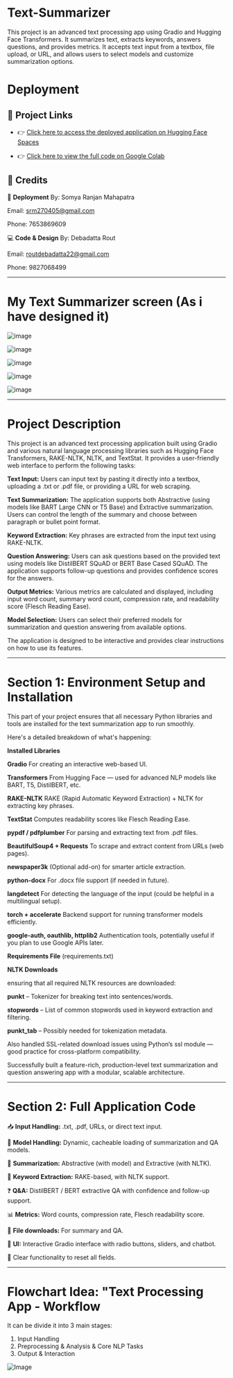 # Text-Summarizer
This project is an advanced text processing app using Gradio and Hugging Face Transformers. It summarizes text, extracts keywords, answers questions, and provides metrics. It accepts text input from a textbox, file upload, or URL, and allows users to select models and customize summarization options.

# Deployment

## 🔗 Project Links

- 👉 [Click here to access the deployed application on Hugging Face Spaces](https://huggingface.co/spaces/somya-27-04-03/Text-Summarizer-Project)

- 👉 [Click here to view the full code on Google Colab](https://colab.research.google.com/drive/1spdf4YuYqWIuOyNE-cgz4OodrLF9lO9C?usp=sharing)

👥 Credits
-------------
🎯 **Deployment**
By: Somya Ranjan Mahapatra

Email: srm270405@gmail.com

Phone: 7653869609

💻 **Code & Design**
By: Debadatta Rout

Email: routdebadatta22@gmail.com

Phone: 9827068499

------

# My Text Summarizer screen (As i have designed it)

![image](https://github.com/user-attachments/assets/282414ab-2f91-455c-a247-36e48a2400c8)

![image](https://github.com/user-attachments/assets/856ff83a-3dc7-4590-bbc6-f580c2c4116b)

![image](https://github.com/user-attachments/assets/b97845ff-ac72-484f-a249-e63771d3c992)

![image](https://github.com/user-attachments/assets/77677f2b-dbe5-4ca8-87e6-975fa25ef3c5)

![image](https://github.com/user-attachments/assets/031c7b5c-8aad-4c3c-b1d3-6d03451b3519)

-----------------------------


# Project Description
This project is an advanced text processing application built using Gradio and various natural language processing libraries such as Hugging Face Transformers, RAKE-NLTK, NLTK, and TextStat. It provides a user-friendly web interface to perform the following tasks:

**Text Input:** Users can input text by pasting it directly into a textbox, uploading a .txt or .pdf file, or providing a URL for web scraping.

**Text Summarization:** The application supports both Abstractive (using models like BART Large CNN or T5 Base) and Extractive summarization. Users can control the length of the summary and choose between paragraph or bullet point format.

**Keyword Extraction:** Key phrases are extracted from the input text using RAKE-NLTK.

**Question Answering:** Users can ask questions based on the provided text using models like DistilBERT SQuAD or BERT Base Cased SQuAD. The application supports follow-up questions and provides confidence scores for the answers.

**Output Metrics:** Various metrics are calculated and displayed, including input word count, summary word count, compression rate, and readability score (Flesch Reading Ease).

**Model Selection:** Users can select their preferred models for summarization and question answering from available options.

The application is designed to be interactive and provides clear instructions on how to use its features.

-------


# Section 1: Environment Setup and Installation
This part of your project ensures that all necessary Python libraries and tools are installed for the text summarization app to run smoothly. 

Here's a detailed breakdown of what's happening:

**Installed Libraries**

**Gradio**
For creating an interactive web-based UI.

**Transformers**
From Hugging Face — used for advanced NLP models like BART, T5, DistilBERT, etc.

**RAKE-NLTK**
RAKE (Rapid Automatic Keyword Extraction) + NLTK for extracting key phrases.

**TextStat**
Computes readability scores like Flesch Reading Ease.

**pypdf / pdfplumber**
For parsing and extracting text from .pdf files.

**BeautifulSoup4 + Requests**
To scrape and extract content from URLs (web pages).

**newspaper3k**
(Optional add-on) for smarter article extraction.

**python-docx**
For .docx file support (if needed in future).

**langdetect**
For detecting the language of the input (could be helpful in a multilingual setup).

**torch + accelerate**
Backend support for running transformer models efficiently.

**google-auth, oauthlib, httplib2**
Authentication tools, potentially useful if you plan to use Google APIs later.

**Requirements File** (requirements.txt)

**NLTK Downloads**

ensuring that all required NLTK resources are downloaded:

**punkt** – Tokenizer for breaking text into sentences/words.

**stopwords** – List of common stopwords used in keyword extraction and filtering.

**punkt_tab** – Possibly needed for tokenization metadata.

Also handled SSL-related download issues using Python’s ssl module — good practice for cross-platform compatibility.

Successfully built a feature-rich, production-level text summarization and question answering app with a modular, scalable architecture.

------------

# Section 2: Full Application Code

📥 **Input Handling:** .txt, .pdf, URLs, or direct text input.

🧠 **Model Handling:** Dynamic, cacheable loading of summarization and QA models.

📝 **Summarization:** Abstractive (with model) and Extractive (with NLTK).

🔑 **Keyword Extraction:** RAKE-based, with NLTK support.

❓ **Q&A:** DistilBERT / BERT extractive QA with confidence and follow-up support.

📊 **Metrics:** Word counts, compression rate, Flesch readability score.

💾 **File downloads:** For summary and QA.

🧼 **UI:** Interactive Gradio interface with radio buttons, sliders, and chatbot.

🔄 Clear functionality to reset all fields.

----------------

# Flowchart Idea: "Text Processing App - Workflow

It can be divide it into 3 main stages:

1. Input Handling
2.  Preprocessing & Analysis & Core NLP Tasks
3.  Output & Interaction

![Image](https://github.com/user-attachments/assets/65628ee6-1651-469f-9911-e40e7f73cb4d)

#
